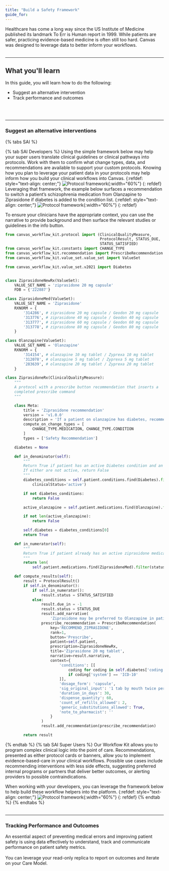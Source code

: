```yaml
---
title: "Build a Safety Framework"
guide_for:
---
```


Healthcare has come a long way since the US Institute of Medicine published its landmark To Err is Human report in 1999. While patients are safer, practicing evidence-based medicine is often still too hard. Canvas was designed to leverage data to better inform your workflows. 
<br>
<br>
* * *
## What you'll learn
In this guide, you will learn how to do the following:
- Suggest an alternative intervention
- Track performance and outcomes
<br>
<br>

* * *


### Suggest an alternative interventions
{% tabs SAI %}

{% tab SAI Developers %}
Using the simple framework below may help your super users translate clinical guidelines or clinical pathways into protocols. Work with them to confirm what change types, data, and recommendations are available to support your custom protocols. Knowing how you plan to leverage your patient data in your protocols may help inform how you build your clinical workflows into Canvas. 
{:refdef: style="text-align: center;"}
![Protocol framework](/assets/images/protocol-framework.png){:width="60%"}
{: refdef}
Leveraging that framework, the example below surfaces a recommendation to switch a patient’s schizophrenia medication from Olanzapine to Ziprasidone if diabetes is added to the condition list.
{:refdef: style="text-align: center;"}
![Protocol framework](/assets/images/alternative-med.png){:width="60%"}
{: refdef}

To ensure your clinicians have the appropriate context, you can use the narrative to provide background and then surface the relevant studies or guidelines in the info button. 
<br>

```python
from canvas_workflow_kit.protocol import (ClinicalQualityMeasure,
                                          ProtocolResult, STATUS_DUE,
                                          STATUS_SATISFIED)
from canvas_workflow_kit.constants import CHANGE_TYPE
from canvas_workflow_kit.recommendation import PrescribeRecommendation
from canvas_workflow_kit.value_set.value_set import ValueSet

from canvas_workflow_kit.value_set.v2021 import Diabetes


class ZiprasidoneNewRx(ValueSet):
    VALUE_SET_NAME = 'ziprasidone 20 mg capsule'
    FDB = {'222887'}

class ZiprasidoneMed(ValueSet):
    VALUE_SET_NAME = 'Ziprasidone'
    RXNORM = {
        '314286', # ziprasidone 20 mg capsule / Geodon 20 mg capsule
        '313776', # ziprasidone 40 mg capsule / Geodon 40 mg capsule
        '313777', # ziprasidone 60 mg capsule / Geodon 60 mg capsule
        '313778', # ziprasidone 80 mg capsule / Geodon 80 mg capsule
    }

class Olanzapine(ValueSet):
    VALUE_SET_NAME = 'Olanzapine'
    RXNORM = {
        '314154', # olanzapine 10 mg tablet / Zyprexa 10 mg tablet
        '312078', # olanzapine 5 mg tablet / Zyprexa 5 mg tablet
        '283639', # olanzapine 20 mg tablet / Zyprexa 20 mg tablet
    }

class ZiprasidoneRx(ClinicalQualityMeasure):
    """
    A protocol with a prescribe button recommendation that inserts a
    completed prescribe command
    """

    class Meta:
        title = 'Ziprasidone recommendation'
        version = 'v1.0.0'
        description = 'If a patient on olanzapine has diabetes, recommend ziprasidone'
        compute_on_change_types = [
            CHANGE_TYPE.MEDICATION, CHANGE_TYPE.CONDITION
        ]
        types = ['Safety Recommendation']

    diabetes = None

    def in_denominator(self):
        """
        Return True if patient has an active Diabetes condition and an active Olanzapine medication
        If either are not active, return False
        """
        diabetes_conditions = self.patient.conditions.find(Diabetes).filter(
            clinicalStatus='active')

        if not diabetes_conditions:
            return False

        active_olanzapine = self.patient.medications.find(Olanzapine).filter(status='active')

        if not len(active_olanzapine):
            return False

        self.diabetes = diabetes_conditions[0]
        return True

    def in_numerator(self):
        """
        Return True if patient already has an active ziprasidone medication
        """
        return len(
            self.patient.medications.find(ZiprasidoneMed).filter(status='active')) > 0

    def compute_results(self):
        result = ProtocolResult()
        if self.in_denominator():
            if self.in_numerator():
                result.status = STATUS_SATISFIED
            else:
                result.due_in = -1
                result.status = STATUS_DUE
                result.add_narrative(
                    'Ziprasidone may be preferred to Olanzapine in patients with diabetes.')
                prescribe_recommendation = PrescribeRecommendation(
                    key='RECOMMEND_ZIPRASIDONE',
                    rank=1,
                    button='Prescribe',
                    patient=self.patient,
                    prescription=ZiprasidoneNewRx,
                    title='Ziprasidone 20 mg tablet',
                    narrative=result.narrative,
                    context={
                        'conditions': [[
                            coding for coding in self.diabetes['coding']
                            if coding['system'] == 'ICD-10'
                        ]],
                        'dosage_form': 'capsule',
                        'sig_original_input': '1 tab by mouth twice per day',
                        'duration_in_days': 30,
                        'dispense_quantity': 60,
                        'count_of_refills_allowed': 2,
                        'generic_substitutions_allowed': True,
                        'note_to_pharmacist': ''
                    }
                )
                result.add_recommendation(prescribe_recommendation)

        return result
```
{% endtab %}
{% tab SAI  Super Users %}
Our Workflow Kit allows you to program complex clinical logic into the point of care. Recommendations, presented as either protocol cards or banners, allow you to implement evidence-based-care in your clinical workflows. Possible use cases include recommending interventions with less side effects, suggesting preferred internal programs or partners that deliver better outcomes, or alerting providers to possible contraindications. 

When working with your developers, you can leverage the framework below to help build these workflow helpers into the platform. 
{:refdef: style="text-align: center;"}
![Protocol framework](/assets/images/protocol-framework.png){:width="60%"}
{: refdef}
{% endtab %}
{% endtabs %}
<br><br>
* * *
### Tracking Performance and Outcomes
An essential aspect of preventing medical errors and improving patient safety is using data effectively to understand, track and communicate performance on patient safety metrics. 
<br><br>
You can leverage your read-only replica to report on outcomes and iterate on your Care Model.  